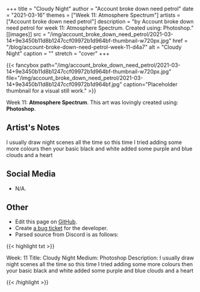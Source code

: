 +++
title =       "Cloudy Night"
author =      "Account broke down need petrol"
date =        "2021-03-16"
themes =      ["Week 11: Atmosphere Spectrum"]
artists =     ["Account broke down need petrol"]
description = "by Account broke down need petrol for week 11: Atmosphere Spectrum. Created using: Photoshop."
[[images]]
      src = "/img/account_broke_down_need_petrol/2021-03-14+9e3450b11d8b1247ccf09972b1d964bf-thumbnail-w720px.jpg"
      href = "/blog/account-broke-down-need-petrol-week-11-d4a7"
      alt = "Cloudy Night"
      caption = ""
      stretch = "cover"
+++

{{< fancybox path="/img/account_broke_down_need_petrol/2021-03-14+9e3450b11d8b1247ccf09972b1d964bf-thumbnail-w720px.jpg" file="/img/account_broke_down_need_petrol/2021-03-14+9e3450b11d8b1247ccf09972b1d964bf.jpg" caption="Placeholder thumbnail for a visual still work." >}}


Week 11: **Atmosphere Spectrum**. This art was lovingly created using: **Photoshop**.

## Artist's Notes

I usually draw night scenes all the time so this time I tried adding some more colours then your basic black and white added some purple and blue clouds and a heart

## Social Media

- N/A.

## Other

- Edit this page on [GitHub](https://github.com/teaminkling/web-refresh/edit/main/content/blog/account-broke-down-need-petrol-week-11-d4a7.md).
- Create [a bug ticket](https://github.com/teaminkling/web-refresh/issues/new?assignees=&labels=bug&template=problem-report.md&title=) for the developer.
- Parsed source from Discord is as follows:

{{< highlight txt >}}

Week: 11
Title:  Cloudy Night
Medium: Photoshop 
Description: I usually draw night scenes all the time so this time I tried adding some more colours then your basic black and white added some purple and blue clouds and a heart

{{< /highlight >}}